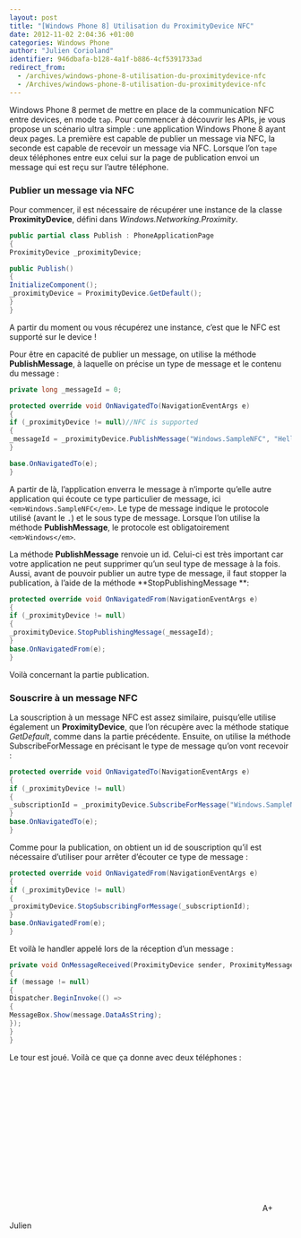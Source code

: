 ```yaml
---
layout: post
title: "[Windows Phone 8] Utilisation du ProximityDevice NFC"
date: 2012-11-02 2:04:36 +01:00
categories: Windows Phone
author: "Julien Corioland"
identifier: 946dbafa-b128-4a1f-b886-4cf5391733ad
redirect_from:
  - /archives/windows-phone-8-utilisation-du-proximitydevice-nfc
  - /Archives/windows-phone-8-utilisation-du-proximitydevice-nfc
---
```


Windows Phone 8 permet de mettre en place de la communication NFC entre devices, en mode `tap`. Pour commencer à découvrir les APIs, je vous propose un scénario ultra simple : une application Windows Phone 8 ayant deux pages. La première est capable de publier un message via NFC, la seconde est capable de recevoir un message via NFC. Lorsque l’on `tape` deux téléphones entre eux celui sur la page de publication envoi un message qui est reçu sur l’autre téléphone.

### Publier un message via NFC

Pour commencer, il est nécessaire de récupérer une instance de la classe **ProximityDevice**, défini dans <em>Windows.Networking.Proximity</em>.

```csharp
public partial class Publish : PhoneApplicationPage
{
ProximityDevice _proximityDevice;

public Publish()
{
InitializeComponent();
_proximityDevice = ProximityDevice.GetDefault();
}
}
```
A partir du moment ou vous récupérez une instance, c’est que le NFC est supporté sur le device !

Pour être en capacité de publier un message, on utilise la méthode **PublishMessage**, à laquelle on précise un type de message et le contenu du message :

```csharp
private long _messageId = 0;

protected override void OnNavigatedTo(NavigationEventArgs e)
{
if (_proximityDevice != null)//NFC is supported
{
_messageId = _proximityDevice.PublishMessage("Windows.SampleNFC", "Hello dude, Windows Phone 8 Rocks !");
}

base.OnNavigatedTo(e);
}
```
A partir de là, l’application enverra le message à n’importe qu’elle autre application qui écoute ce type particulier de message, ici `<em>Windows.SampleNFC</em>`. Le type de message indique le protocole utilisé (avant le `.`) et le sous type de message. Lorsque l’on utilise la méthode **PublishMessage**, le protocole est obligatoirement `<em>Windows</em>`.

La méthode **PublishMessage** renvoie un id. Celui-ci est très important car votre application ne peut supprimer qu’un seul type de message à la fois. Aussi, avant de pouvoir publier un autre type de message, il faut stopper la publication, à l’aide de la méthode **StopPublishingMessage **:

```csharp
protected override void OnNavigatedFrom(NavigationEventArgs e)
{
if (_proximityDevice != null)
{
_proximityDevice.StopPublishingMessage(_messageId);
}
base.OnNavigatedFrom(e);
}
```
Voilà concernant la partie publication.

### Souscrire à un message NFC

La souscription à un message NFC est assez similaire, puisqu’elle utilise également un **ProximityDevice**, que l’on récupère avec la méthode statique <em>GetDefault</em>, comme dans la partie précédente. Ensuite, on utilise la méthode SubscribeForMessage en précisant le type de message qu’on vont recevoir :

```csharp
protected override void OnNavigatedTo(NavigationEventArgs e)
{
if (_proximityDevice != null)
{
_subscriptionId = _proximityDevice.SubscribeForMessage("Windows.SampleNFC", OnMessageReceived);
}
base.OnNavigatedTo(e);
}
```
Comme pour la publication, on obtient un id de souscription qu’il est nécessaire d’utiliser pour arrêter d’écouter ce type de message :

```csharp
protected override void OnNavigatedFrom(NavigationEventArgs e)
{
if (_proximityDevice != null)
{
_proximityDevice.StopSubscribingForMessage(_subscriptionId);
}
base.OnNavigatedFrom(e);
}
```
Et voilà le handler appelé lors de la réception d’un message :

```csharp
private void OnMessageReceived(ProximityDevice sender, ProximityMessage message)
{
if (message != null)
{
Dispatcher.BeginInvoke(() =>
{
MessageBox.Show(message.DataAsString);
});
}
}
```
Le tour est joué. Voilà ce que ça donne avec deux téléphones :

<div id="scid:5737277B-5D6D-4f48-ABFC-DD9C333F4C5D:d2c09f3e-eb93-4b9a-807c-55bd9f8767f0" class="wlWriterEditableSmartContent" style="float: none; padding-bottom: 0px; padding-top: 0px; padding-left: 0px; margin: 0px; display: inline; padding-right: 0px"><object width="448" height="252"><param name="movie" value="http://www.youtube.com/v/LdK1tR9ARdM?hl=en&hd=1"></param><embed src="http://www.youtube.com/v/LdK1tR9ARdM?hl=en&hd=1" type="application/x-shockwave-flash" width="448" height="252"></embed></object>
A+

Julien

